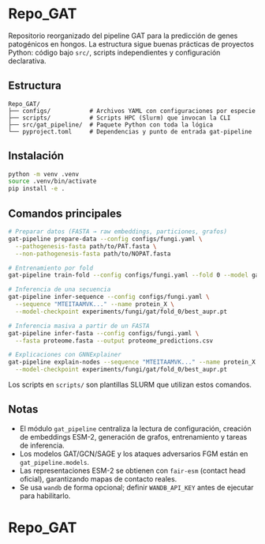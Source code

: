 # Repo_GAT

Repositorio reorganizado del pipeline GAT para la predicción de genes patogénicos en hongos. La estructura sigue buenas prácticas de proyectos Python: código bajo `src/`, scripts independientes y configuración declarativa.

## Estructura

```
Repo_GAT/
├── configs/           # Archivos YAML con configuraciones por especie
├── scripts/           # Scripts HPC (Slurm) que invocan la CLI
├── src/gat_pipeline/  # Paquete Python con toda la lógica
└── pyproject.toml     # Dependencias y punto de entrada gat-pipeline
```

## Instalación

```bash
python -m venv .venv
source .venv/bin/activate
pip install -e .
```

## Comandos principales

```bash
# Preparar datos (FASTA → raw embeddings, particiones, grafos)
gat-pipeline prepare-data --config configs/fungi.yaml \
  --pathogenesis-fasta path/to/PAT.fasta \
  --non-pathogenesis-fasta path/to/NOPAT.fasta

# Entrenamiento por fold
gat-pipeline train-fold --config configs/fungi.yaml --fold 0 --model gat

# Inferencia de una secuencia
gat-pipeline infer-sequence --config configs/fungi.yaml \
  --sequence "MTEITAAMVK..." --name protein_X \
  --model-checkpoint experiments/fungi/gat/fold_0/best_aupr.pt

# Inferencia masiva a partir de un FASTA
gat-pipeline infer-fasta --config configs/fungi.yaml \
  --fasta proteome.fasta --output proteome_predictions.csv

# Explicaciones con GNNExplainer
gat-pipeline explain-nodes --sequence "MTEITAAMVK..." --name protein_X \
  --model-checkpoint experiments/fungi/gat/fold_0/best_aupr.pt
```

Los scripts en `scripts/` son plantillas SLURM que utilizan estos comandos.

## Notas

- El módulo `gat_pipeline` centraliza la lectura de configuración, creación de embeddings ESM-2, generación de grafos, entrenamiento y tareas de inferencia.
- Los modelos GAT/GCN/SAGE y los ataques adversarios FGM están en `gat_pipeline.models`.
- Las representaciones ESM-2 se obtienen con `fair-esm` (contact head oficial), garantizando mapas de contacto reales.
- Se usa `wandb` de forma opcional; definir `WANDB_API_KEY` antes de ejecutar para habilitarlo.
# Repo_GAT
